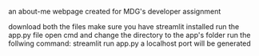 an about-me webpage created for MDG's developer assignment

download both the files
make sure you have streamlit installed 
run the app.py file
open cmd and change the directory to the app's folder
run the follwing command: streamlit run app.py
a localhost port will be generated
